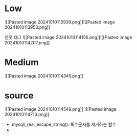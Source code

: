 # Low
![[Pasted image 20241010113939.png]]![[Pasted image 20241010113953.png]]

인풋 태그
![[Pasted image 20241010114156.png]]![[Pasted image 20241010114207.png]]

# Medium
![[Pasted image 20241010114345.png]]

# source
![[Pasted image 20241010114549.png]]
![[Pasted image 20241010114713.png]]
- mysqli_real_escape_string(): 특수문자를 제거하는 함수
- 